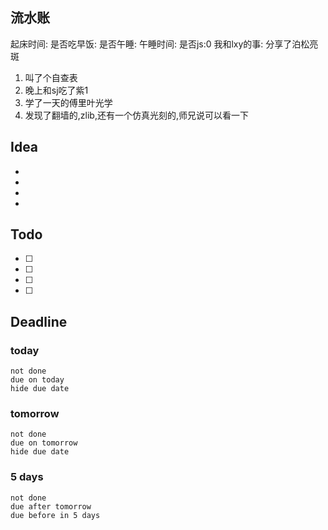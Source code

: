 ## 流水账
起床时间:
是否吃早饭:
是否午睡:
午睡时间:
是否js:0
我和lxy的事: 分享了泊松亮斑
1. 叫了个自查表
2. 晚上和sj吃了紫1
3. 学了一天的傅里叶光学
4. 发现了翻墙的,zlib,还有一个仿真光刻的,师兄说可以看一下

## Idea
- 
- 
- 
- 

## Todo
- [ ] 
- [ ] 
- [ ] 
- [ ] 

## Deadline
### today
```tasks
not done
due on today
hide due date
```
### tomorrow
```tasks
not done
due on tomorrow
hide due date
```
### 5 days
```tasks
not done
due after tomorrow
due before in 5 days
```
